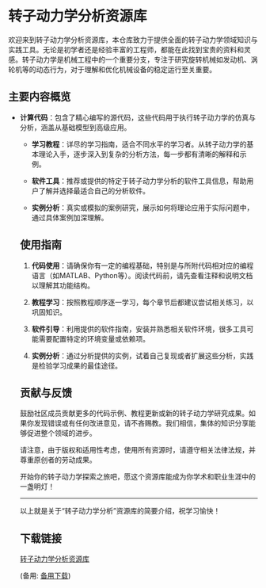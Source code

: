 # 转子动力学分析资源库

欢迎来到转子动力学分析资源库，本仓库致力于提供全面的转子动力学领域知识与实践工具。无论是初学者还是经验丰富的工程师，都能在此找到宝贵的资料和灵感。转子动力学是机械工程中的一个重要分支，专注于研究旋转机械如发动机、涡轮机等的动态行为，对于理解和优化机械设备的稳定运行至关重要。

## 主要内容概览

- **计算代码**：包含了精心编写的源代码，这些代码用于执行转子动力学的仿真与分析，涵盖从基础模型到高级应用。

  - **学习教程**：详尽的学习指南，适合不同水平的学习者。从转子动力学的基本理论入手，逐步深入到复杂的分析方法，每一步都有清晰的解释和示例。

  - **软件工具**：推荐或提供的特定于转子动力学分析的软件工具信息，帮助用户了解并选择最适合自己的分析软件。

  - **实例分析**：真实或模拟的案例研究，展示如何将理论应用于实际问题中，通过具体案例加深理解。

  ## 使用指南

  1. **代码使用**：请确保你有一定的编程基础，特别是与所附代码相对应的编程语言（如MATLAB、Python等）。阅读代码前，请先查看注释和说明文档以理解其功能结构。

  2. **教程学习**：按照教程顺序逐一学习，每个章节后都建议尝试相关练习，以巩固知识。

  3. **软件引导**：利用提供的软件指南，安装并熟悉相关软件环境，很多工具可能需要配置特定的环境变量或依赖项。

  4. **实例分析**：通过分析提供的实例，试着自己复现或者扩展这些分析，实践是检验学习成果的最佳途径。

  ## 贡献与反馈

  鼓励社区成员贡献更多的代码示例、教程更新或新的转子动力学研究成果。如果你发现错误或有任何改进意见，请不吝赐教。我们相信，集体的知识分享能够促进整个领域的进步。

  请注意，由于版权和适用性考虑，使用所有资源时，请遵守相关法律法规，并尊重原创者的劳动成果。

  开始你的转子动力学探索之旅吧，愿这个资源库能成为你学术和职业生涯中的一盏明灯！

  ---

  以上就是关于“转子动力学分析”资源库的简要介绍，祝学习愉快！

  ## 下载链接
  [转子动力学分析资源库]() 

  (备用: [备用下载](https://pan.baidu.com/s/13Cd9nJ3qH_sb9u_UAHPLhw?pwd=1234))
